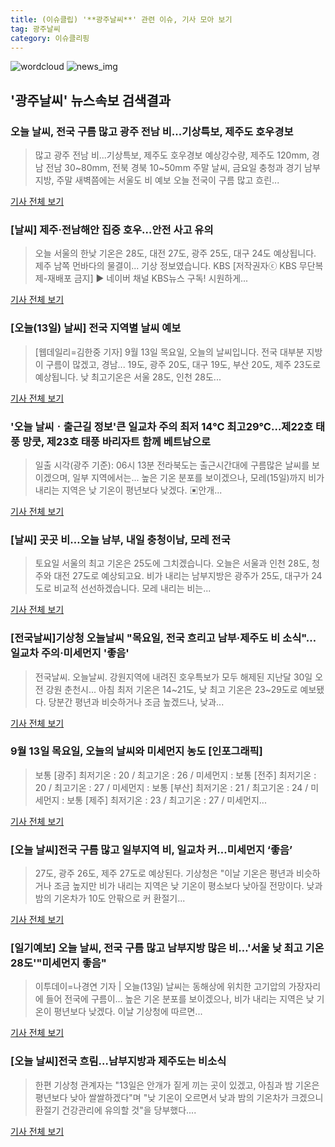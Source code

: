 ```yaml
---
title: (이슈클립) '**광주날씨**' 관련 이슈, 기사 모아 보기
tag: 광주날씨
category: 이슈클리핑
---
```

![wordcloud](https://s3.ap-northeast-2.amazonaws.com/lyrics101-wordcloud/2018-09-13-1536794747.png)
![news_img](https://user-images.githubusercontent.com/42597476/44507050-1206f400-a6e4-11e8-8d98-7ffbfebb353f.png)
## **'**광주날씨**'** 뉴스속보 검색결과
### 오늘 날씨, 전국 구름 많고 광주 전남 비...기상특보, 제주도 호우경보

>많고 광주 전남 비...기상특보, 제주도 호우경보 예상강수량, 제주도 120mm, 경남 전남 30~80mm, 전북 경북 10~50mm 주말 날씨, 금요일 충청과 경기 남부지방, 주말 새벽쯤에는 서울도 비 예보 오늘 전국이 구름 많고 흐린...

<a href="http://www.namdonews.com/news/articleView.html?idxno=489982" target="_blank">기사 전체 보기</a>

### [날씨] 제주·전남해안 집중 호우…안전 사고 유의

>오늘 서울의 한낮 기온은 28도, 대전 27도, 광주 25도, 대구 24도 예상됩니다. 제주 남쪽 먼바다의 물결이... 기상 정보였습니다. KBS [저작권자ⓒ KBS 무단복제-재배포 금지] ▶ 네이버 채널 KBS뉴스 구독! 시원하게...

<a href="http://news.kbs.co.kr/news/view.do?ncd=4037951&ref=A" target="_blank">기사 전체 보기</a>

### [오늘(13일) 날씨] 전국 지역별 날씨 예보

>[웹데일리=김한중 기자] 9월 13일 목요일, 오늘의 날씨입니다. 전국 대부분 지방이 구름이 많겠고, 경남... 19도, 광주 20도, 대구 19도, 부산 20도, 제주 23도로 예상됩니다. 낮 최고기온은 서울 28도, 인천 28도...

<a href="http://www.webdaily.co.kr/view.php?ud=201809130620035153c20b958961_7" target="_blank">기사 전체 보기</a>

### '오늘 날씨ㆍ출근길 정보'큰 일교차 주의 최저 14℃ 최고29℃…제22호 태풍 망쿳, 제23호 태풍 바리자트 함께 베트남으로

>일출 시각(광주 기준): 06시 13분 전라북도는 출근시간대에 구름많은 날씨를 보이겠으며, 일부 지역에서는... 높은 기온 분포를 보이겠으나, 모레(15일)까지 비가 내리는 지역은 낮 기온이 평년보다 낮겠다. ▣안개...

<a href="http://www.gyotongn.com/news/articleView.html?idxno=200380" target="_blank">기사 전체 보기</a>

### [날씨] 곳곳 비…오늘 남부, 내일 충청이남, 모레 전국

>토요일 서울의 최고 기온은 25도에 그치겠습니다. 오늘은 서울과 인천 28도, 청주와 대전 27도로 예상되고요. 비가 내리는 남부지방은 광주가 25도, 대구가 24도로 비교적 선선하겠습니다. 모레 내리는 비는...

<a href="http://news.jtbc.joins.com/html/630/NB11695630.html" target="_blank">기사 전체 보기</a>

### [전국날씨]기상청 오늘날씨 "목요일, 전국 흐리고 남부·제주도 비 소식"…일교차 주의·미세먼지 '좋음'

>전국날씨. 오늘날씨. 강원지역에 내려진 호우특보가 모두 해제된 지난달 30일 오전 강원 춘천시... 아침 최저 기온은 14~21도, 낮 최고 기온은 23~29도로 예보됐다. 당분간 평년과 비슷하거나 조금 높겠드나, 낮과...

<a href="http://www.kyeongin.com/main/view.php?key=20180913000813103" target="_blank">기사 전체 보기</a>

### 9월 13일 목요일, 오늘의 날씨와 미세먼지 농도 [인포그래픽]

>보통 [광주] 최저기온 : 20 / 최고기온 : 26 / 미세먼지 : 보통 [전주] 최저기온 : 20 / 최고기온 : 27 / 미세먼지 : 보통 [부산] 최저기온 : 21 / 최고기온 : 24 / 미세먼지 : 보통 [제주] 최저기온 : 23 / 최고기온 : 27 / 미세먼지...

<a href="http://www.sisunnews.co.kr/news/articleView.html?idxno=90156" target="_blank">기사 전체 보기</a>

### [오늘 날씨]전국 구름 많고 일부지역 비, 일교차 커…미세먼지 ‘좋음’

>27도, 광주 26도, 제주 27도로 예상된다. 기상청은 "이날 기온은 평년과 비슷하거나 조금 높지만 비가 내리는 지역은 낮 기온이 평소보다 낮아질 전망이다. 낮과 밤의 기온차가 10도 안팎으로 커 환절기...

<a href="http://www.newsway.co.kr/news/view?tp=1&ud=2018091307593374812" target="_blank">기사 전체 보기</a>

### [일기예보] 오늘 날씨, 전국 구름 많고 남부지방 많은 비…'서울 낮 최고 기온 28도'"미세먼지 좋음"

>이투데이=나경연 기자 | 오늘(13일) 날씨는 동해상에 위치한 고기압의 가장자리에 들어 전국에 구름이... 높은 기온 분포를 보이겠으나, 비가 내리는 지역은 낮 기온이 평년보다 낮겠다. 이날 기상청에 따르면...

<a href="http://www.etoday.co.kr/news/section/newsview.php?idxno=1663104" target="_blank">기사 전체 보기</a>

### [오늘 날씨]전국 흐림…남부지방과 제주도는 비소식

>한편 기상청 관계자는 "13일은 안개가 짙게 끼는 곳이 있겠고, 아침과 밤 기온은 평년보다 낮아 쌀쌀하겠다"며 "낮 기온이 오르면서 낮과 밤의 기온차가 크겠으니 환절기 건강관리에 유의할 것"을 당부했다....

<a href="http://view.asiae.co.kr/news/view.htm?idxno=2018091219044495641" target="_blank">기사 전체 보기</a>


